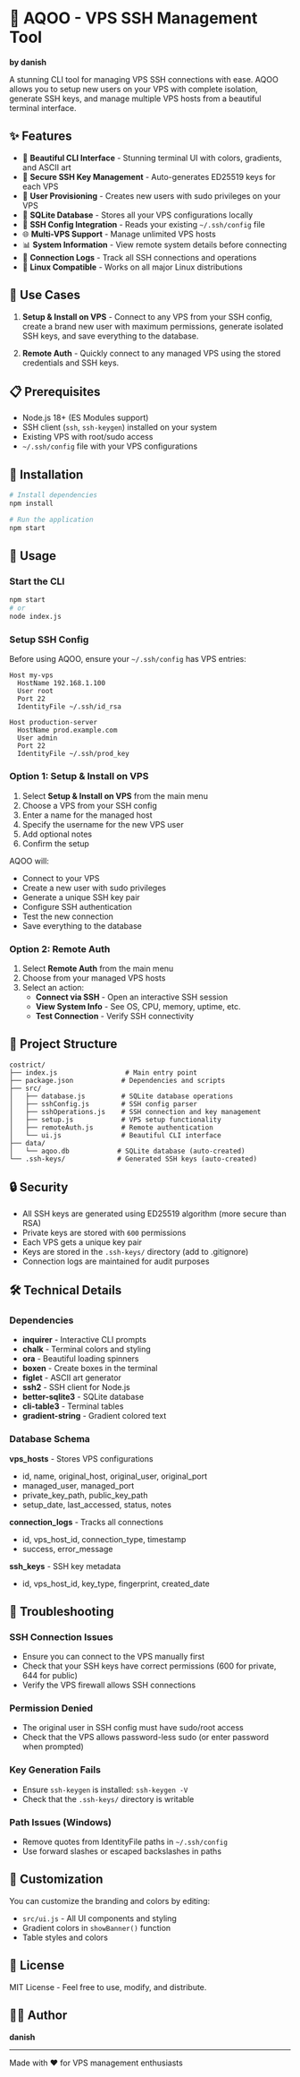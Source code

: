 # 🚀 AQOO - VPS SSH Management Tool

**by danish**

A stunning CLI tool for managing VPS SSH connections with ease. AQOO allows you to setup new users on your VPS with complete isolation, generate SSH keys, and manage multiple VPS hosts from a beautiful terminal interface.

## ✨ Features

- 🎨 **Beautiful CLI Interface** - Stunning terminal UI with colors, gradients, and ASCII art
- 🔐 **Secure SSH Key Management** - Auto-generates ED25519 keys for each VPS
- 👤 **User Provisioning** - Creates new users with sudo privileges on your VPS
- 💾 **SQLite Database** - Stores all your VPS configurations locally
- 🔌 **SSH Config Integration** - Reads your existing `~/.ssh/config` file
- 🌐 **Multi-VPS Support** - Manage unlimited VPS hosts
- 📊 **System Information** - View remote system details before connecting
- 🔄 **Connection Logs** - Track all SSH connections and operations
- 🐧 **Linux Compatible** - Works on all major Linux distributions

## 🎯 Use Cases

1. **Setup & Install on VPS** - Connect to any VPS from your SSH config, create a brand new user with maximum permissions, generate isolated SSH keys, and save everything to the database.

2. **Remote Auth** - Quickly connect to any managed VPS using the stored credentials and SSH keys.

## 📋 Prerequisites

- Node.js 18+ (ES Modules support)
- SSH client (`ssh`, `ssh-keygen`) installed on your system
- Existing VPS with root/sudo access
- `~/.ssh/config` file with your VPS configurations

## 🚀 Installation

```bash
# Install dependencies
npm install

# Run the application
npm start
```

## 📖 Usage

### Start the CLI

```bash
npm start
# or
node index.js
```

### Setup SSH Config

Before using AQOO, ensure your `~/.ssh/config` has VPS entries:

```ssh-config
Host my-vps
  HostName 192.168.1.100
  User root
  Port 22
  IdentityFile ~/.ssh/id_rsa

Host production-server
  HostName prod.example.com
  User admin
  Port 22
  IdentityFile ~/.ssh/prod_key
```

### Option 1: Setup & Install on VPS

1. Select **Setup & Install on VPS** from the main menu
2. Choose a VPS from your SSH config
3. Enter a name for the managed host
4. Specify the username for the new VPS user
5. Add optional notes
6. Confirm the setup

AQOO will:
- Connect to your VPS
- Create a new user with sudo privileges
- Generate a unique SSH key pair
- Configure SSH authentication
- Test the new connection
- Save everything to the database

### Option 2: Remote Auth

1. Select **Remote Auth** from the main menu
2. Choose from your managed VPS hosts
3. Select an action:
   - **Connect via SSH** - Open an interactive SSH session
   - **View System Info** - See OS, CPU, memory, uptime, etc.
   - **Test Connection** - Verify SSH connectivity

## 📁 Project Structure

```
costrict/
├── index.js                 # Main entry point
├── package.json            # Dependencies and scripts
├── src/
│   ├── database.js         # SQLite database operations
│   ├── sshConfig.js        # SSH config parser
│   ├── sshOperations.js    # SSH connection and key management
│   ├── setup.js            # VPS setup functionality
│   ├── remoteAuth.js       # Remote authentication
│   └── ui.js               # Beautiful CLI interface
├── data/
│   └── aqoo.db            # SQLite database (auto-created)
└── .ssh-keys/             # Generated SSH keys (auto-created)
```

## 🔒 Security

- All SSH keys are generated using ED25519 algorithm (more secure than RSA)
- Private keys are stored with `600` permissions
- Each VPS gets a unique key pair
- Keys are stored in the `.ssh-keys/` directory (add to .gitignore)
- Connection logs are maintained for audit purposes

## 🛠️ Technical Details

### Dependencies

- **inquirer** - Interactive CLI prompts
- **chalk** - Terminal colors and styling
- **ora** - Beautiful loading spinners
- **boxen** - Create boxes in the terminal
- **figlet** - ASCII art generator
- **ssh2** - SSH client for Node.js
- **better-sqlite3** - SQLite database
- **cli-table3** - Terminal tables
- **gradient-string** - Gradient colored text

### Database Schema

**vps_hosts** - Stores VPS configurations
- id, name, original_host, original_user, original_port
- managed_user, managed_port
- private_key_path, public_key_path
- setup_date, last_accessed, status, notes

**connection_logs** - Tracks all connections
- id, vps_host_id, connection_type, timestamp
- success, error_message

**ssh_keys** - SSH key metadata
- id, vps_host_id, key_type, fingerprint, created_date

## 🐛 Troubleshooting

### SSH Connection Issues
- Ensure you can connect to the VPS manually first
- Check that your SSH keys have correct permissions (600 for private, 644 for public)
- Verify the VPS firewall allows SSH connections

### Permission Denied
- The original user in SSH config must have sudo/root access
- Check that the VPS allows password-less sudo (or enter password when prompted)

### Key Generation Fails
- Ensure `ssh-keygen` is installed: `ssh-keygen -V`
- Check that the `.ssh-keys/` directory is writable

### Path Issues (Windows)
- Remove quotes from IdentityFile paths in `~/.ssh/config`
- Use forward slashes or escaped backslashes in paths

## 🎨 Customization

You can customize the branding and colors by editing:
- `src/ui.js` - All UI components and styling
- Gradient colors in `showBanner()` function
- Table styles and colors

## 📝 License

MIT License - Feel free to use, modify, and distribute.

## 👨‍💻 Author

**danish**

---

Made with ❤️ for VPS management enthusiasts

